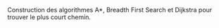 Construction des algorithmes A*, Breadth First Search et Dijkstra pour trouver le plus court chemin.

